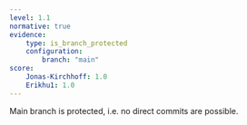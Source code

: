 ```yaml
---
level: 1.1
normative: true
evidence:
    type: is_branch_protected
    configuration:
        branch: "main"
score:
    Jonas-Kirchhoff: 1.0
    Erikhu1: 1.0
---
```


Main branch is protected, i.e. no direct commits are possible.